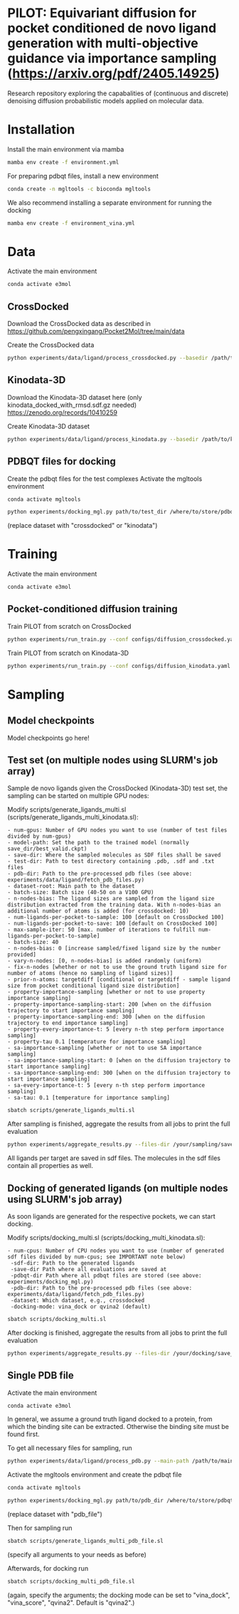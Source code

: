 # PILOT: Equivariant diffusion for pocket conditioned de novo ligand generation with multi-objective guidance via importance sampling (https://arxiv.org/pdf/2405.14925)

Research repository exploring the capabalities of (continuous and discrete) denoising diffusion probabilistic models applied on molecular data.

# Installation
Install the main environment via mamba
```bash
mamba env create -f environment.yml
```

For preparing pdbqt files, install a new environment
```bash
conda create -n mgltools -c bioconda mgltools
```

We also recommend installing a separate environment for running the docking
```bash
mamba env create -f environment_vina.yml
```

# Data

Activate the main environment
```bash
conda activate e3mol
```

## CrossDocked
Download the CrossDocked data as described in https://github.com/pengxingang/Pocket2Mol/tree/main/data

Create the CrossDocked data
```bash
python experiments/data/ligand/process_crossdocked.py --basedir /path/to/crossdocked_pocket10-folder --outdir /your/data/folder --no-H --dist-cutoff 7 
```

## Kinodata-3D
Download the Kinodata-3D dataset here (only kinodata_docked_with_rmsd.sdf.gz needed) https://zenodo.org/records/10410259

Create Kinodata-3D dataset
```bash
python experiments/data/ligand/process_kinodata.py --basedir /path/to/kinodata_folder --outdir /your/data/folder --no-H --dist-cutoff 5 
```

## PDBQT files for docking
Create the pdbqt files for the test complexes
Activate the mgltools environment
```bash
conda activate mgltools
```

```bash
python experiments/docking_mgl.py path/to/test_dir /where/to/store/pdbqt_files dataset
```
(replace dataset with "crossdocked" or "kinodata")

# Training

Activate the main environment
```bash
conda activate e3mol
```

## Pocket-conditioned diffusion training

Train PILOT from scratch on CrossDocked
```bash
python experiments/run_train.py --conf configs/diffusion_crossdocked.yaml --save-dir /your/save/dir
```

Train PILOT from scratch on Kinodata-3D
```bash
python experiments/run_train.py --conf configs/diffusion_kinodata.yaml --save-dir /your/save/dir
```

# Sampling

## Model checkpoints

Model checkpoints go here!

## Test set (on multiple nodes using SLURM's job array)

Sample de novo ligands given the CrossDocked (Kinodata-3D) test set, the sampling can be started on multiple GPU nodes:

Modify scripts/generate_ligands_multi.sl (scripts/generate_ligands_multi_kinodata.sl):

    - num-gpus: Number of GPU nodes you want to use (number of test files divided by num-gpus)
    - model-path: Set the path to the trained model (normally save_dir/best_valid.ckpt)
    - save-dir: Where the sampled molecules as SDF files shall be saved
    - test-dir: Path to test directory containing .pdb, .sdf and .txt files
    - pdb-dir: Path to the pre-processed pdb files (see above: experiments/data/ligand/fetch_pdb_files.py)
    - dataset-root: Main path to the dataset
    - batch-size: Batch size (40-50 on a V100 GPU)
    - n-nodes-bias: The ligand sizes are sampled from the ligand size distribution extracted from the training data. With n-nodes-bias an additional number of atoms is added (for crossdocked: 10)
    - num-ligands-per-pocket-to-sample: 100 [default on CrossDocked 100]
    - num-ligands-per-pocket-to-save: 100 [default on CrossDocked 100]
    - max-sample-iter: 50 [max. number of iterations to fulfill num-ligands-per-pocket-to-sample]
    - batch-size: 40 
    - n-nodes-bias: 0 [increase sampled/fixed ligand size by the number provided]
    - vary-n-nodes: [0, n-nodes-bias] is added randomly (uniform)
    - fix-n-nodes [whether or not to use the ground truth ligand size for number of atoms (hence no sampling of ligand sizes)]
    - prior-n-atoms: targetdiff [conditional or targetdiff - sample ligand size from pocket conditional ligand size distribution]
    - property-importance-sampling [whether or not to use property importance sampling]
    - property-importance-sampling-start: 200 [when on the diffusion trajectory to start importance sampling]
    - property-importance-sampling-end: 300 [when on the diffusion trajectory to end importance sampling]
    - property-every-importance-t: 5 [every n-th step perform importance sampling]
    - property-tau 0.1 [temperature for importance sampling]
    - sa-importance-sampling [whether or not to use SA importance sampling]
    - sa-importance-sampling-start: 0 [when on the diffusion trajectory to start importance sampling]
    - sa-importance-sampling-end: 300 [when on the diffusion trajectory to start importance sampling]
    - sa-every-importance-t: 5 [every n-th step perform importance sampling]
    - sa-tau: 0.1 [temperature for importance sampling]

```bash
sbatch scripts/generate_ligands_multi.sl
```

After sampling is finished, aggregate the results from all jobs to print the full evaluation
```bash
python experiments/aggregate_results.py --files-dir /your/sampling/save_dir
```

All ligands per target are saved in sdf files. The molecules in the sdf files contain all properties as well.

## Docking of generated ligands (on multiple nodes using SLURM's job array)

As soon ligands are generated for the respective pockets, we can start docking.

Modify scripts/docking_multi.sl (scripts/docking_multi_kinodata.sl):

    - num-cpus: Number of CPU nodes you want to use (number of generated sdf files divided by num-cpus; see IMPORTANT note below)
     -sdf-dir: Path to the generated ligands 
     -save-dir Path where all evaluations are saved at
     -pdbqt-dir Path where all pdbqt files are stored (see above: experiments/docking_mgl.py)
     -pdb-dir: Path to the pre-processed pdb files (see above: experiments/data/ligand/fetch_pdb_files.py)
     -dataset: Which dataset, e.g., crossdocked
     -docking-mode: vina_dock or qvina2 (default)

```bash
sbatch scripts/docking_multi.sl
```

After docking is finished, aggregate the results from all jobs to print the full evaluation
```bash
python experiments/aggregate_results.py --files-dir /your/docking/save_dir --docked --docking-mode qvina2
```



## Single PDB file

Activate the main environment
```bash
conda activate e3mol
```

In general, we assume a ground truth ligand docked to a protein, from which the binding site can be extracted. Otherwise the binding site must be found first.

To get all necessary files for sampling, run

```bash
python experiments/data/ligand/process_pdb.py --main-path /path/to/main_folder --pdb-id PDB_ID --ligand-id LIGAND_ID --no-H --dist-cutoff 7
```

Activate the mgltools environment and create the pdbqt file
```bash
conda activate mgltools
```

```bash
python experiments/docking_mgl.py path/to/pdb_dir /where/to/store/pdbqt_file dataset
```
(replace dataset with "pdb_file")


Then for sampling run

```bash
sbatch scripts/generate_ligands_multi_pdb_file.sl
```
(specify all arguments to your needs as before)


Afterwards, for docking run

```bash
sbatch scripts/docking_multi_pdb_file.sl
```
(again, specify the arguments; the docking mode can be set to "vina_dock", "vina_score", "qvina2". Default is "qvina2".)
